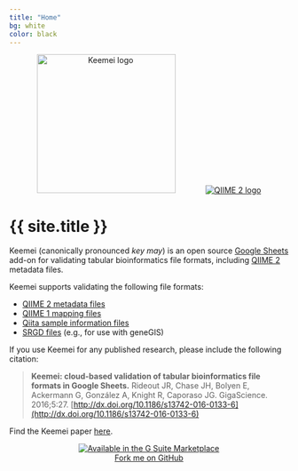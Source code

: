 ```yaml
---
title: "Home"
bg: white
color: black
---
```


<div style="text-align:center">
  <img width="250" height="250" src="img/keemei-logo.png" alt="Keemei logo" />
  <a href="https://qiime2.org" target="_blank">
    <img style="padding-left: 50px;" src="img/qiime2-logo.png" alt="QIIME 2 logo" /></a>
</div>
<p></p>

# {{ site.title }}

Keemei (canonically pronounced *key may*) is an open source [Google Sheets](http://www.google.com/sheets/about/) add-on for validating tabular bioinformatics file formats, including [QIIME 2](https://qiime2.org/) metadata files.

Keemei supports validating the following file formats:

- [QIIME 2 metadata files](https://docs.qiime2.org/2021.4/tutorials/metadata/)
- [QIIME 1 mapping files](http://qiime.org/documentation/file_formats.html#metadata-mapping-files)
- [Qiita sample information files](https://qiita.ucsd.edu/static/doc/html/tutorials/prepare-information-files.html)
- [SRGD files](http://genegis.org) (e.g., for use with geneGIS)

If you use Keemei for any published research, please include the following citation:

> **Keemei: cloud-based validation of tabular bioinformatics file formats in Google Sheets.**
> Rideout JR, Chase JH, Bolyen E, Ackermann G, González A, Knight R, Caporaso JG.
> GigaScience. 2016;5:27. [http://dx.doi.org/10.1186/s13742-016-0133-6](http://dx.doi.org/10.1186/s13742-016-0133-6)

Find the Keemei paper [here](http://dx.doi.org/10.1186/s13742-016-0133-6).

<div style="text-align:center">
  <a href="https://gsuite.google.com/marketplace/app/keemei/686675212969" target="_blank">
    <img src="img/web-store-badge.png" alt="Available in the G Suite Marketplace" />
  </a>
</div>

<div style="text-align:center">
  <span id="forkongithub">
    <a href="{{ site.source_link }}" class="bg-blue">
      Fork me on GitHub
    </a>
  </span>
</div>

